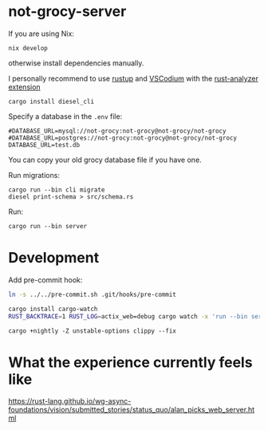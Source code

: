 # not-grocy-server

If you are using Nix:
```
nix develop
```
otherwise install dependencies manually.

I personally recommend to use [rustup](https://www.rust-lang.org/tools/install) and [VSCodium](https://vscodium.com/#install) with the [rust-analyzer extension](https://marketplace.visualstudio.com/items?itemName=matklad.rust-analyzer)

```
cargo install diesel_cli
```

Specify a database in the `.env` file:
```
#DATABASE_URL=mysql://not-grocy:not-grocy@not-grocy/not-grocy
#DATABASE_URL=postgres://not-grocy:not-grocy@not-grocy/not-grocy
DATABASE_URL=test.db
```

You can copy your old grocy database file if you have one.

Run migrations:
```
cargo run --bin cli migrate
diesel print-schema > src/schema.rs
```

Run:
```
cargo run --bin server
```

# Development

Add pre-commit hook:
```bash
ln -s ../../pre-commit.sh .git/hooks/pre-commit
```

```bash
cargo install cargo-watch
RUST_BACKTRACE=1 RUST_LOG=actix_web=debug cargo watch -x 'run --bin server'
```

```
cargo +nightly -Z unstable-options clippy --fix
```

# What the experience currently feels like

https://rust-lang.github.io/wg-async-foundations/vision/submitted_stories/status_quo/alan_picks_web_server.html